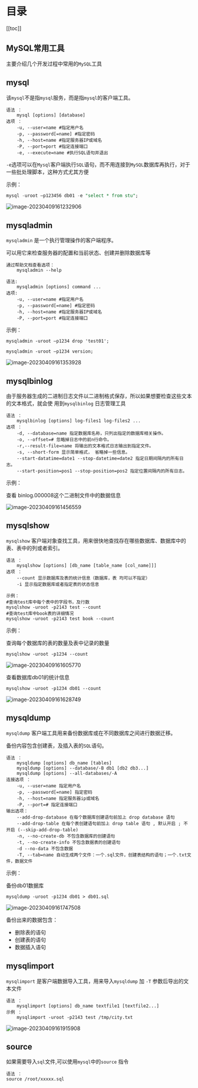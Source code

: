 # 目录

[[toc]]

## MySQL常用工具

主要介绍几个开发过程中常用的`MySQL`工具

## mysql

该`mysql`不是指`mysql`服务，而是指`mysql`的客户端工具。

~~~
语法 ：
	mysql [options] [database]
选项 ：
	-u, --user=name #指定用户名
	-p, --password[=name] #指定密码
	-h, --host=name #指定服务器IP或域名
	-P, --port=port #指定连接端口
	-e, --execute=name #执行SQL语句并退出
~~~

`-e`选项可以在`Mysql`客户端执行`SQL`语句，而不用连接到`MySQL`数据库再执行，对于一些批处理脚本，这种方式尤其方便

示例：

~~~sql
mysql -uroot –p123456 db01 -e "select * from stu";
~~~

![image-20230409161232906](./img/image-20230409161232906.png)

## mysqladmin

`mysqladmin` 是一个执行管理操作的客户端程序。

可以用它来检查服务器的配置和当前状态、创建并删除数据库等

~~~
通过帮助文档查看选项：
	mysqladmin --help

语法:
	mysqladmin [options] command ...
选项:
	-u, --user=name #指定用户名
	-p, --password[=name] #指定密码
	-h, --host=name #指定服务器IP或域名
	-P, --port=port #指定连接端口
~~~

示例：

~~~
mysqladmin -uroot –p1234 drop 'test01';

mysqladmin -uroot –p1234 version;
~~~

![image-20230409161353928](./img/image-20230409161353928.png)

## mysqlbinlog

由于服务器生成的二进制日志文件以二进制格式保存，所以如果想要检查这些文本的文本格式，就会使 用到`mysqlbinlog` 日志管理工具

~~~
语法 ：
	mysqlbinlog [options] log-files1 log-files2 ...
选项 ：
	-d, --database=name 指定数据库名称，只列出指定的数据库相关操作。
	-o, --offset=# 忽略掉日志中的前n行命令。
	-r,--result-file=name 将输出的文本格式日志输出到指定文件。
	-s, --short-form 显示简单格式， 省略掉一些信息。
	--start-datatime=date1 --stop-datetime=date2 指定日期间隔内的所有日志。
	--start-position=pos1 --stop-position=pos2 指定位置间隔内的所有日志。
~~~

示例：

查看 binlog.000008这个二进制文件中的数据信息

![image-20230409161456559](./img/image-20230409161456559.png)

## mysqlshow

`mysqlshow` 客户端对象查找工具，用来很快地查找存在哪些数据库、数据库中的表、表中的列或者索引。

~~~
语法 ：
	mysqlshow [options] [db_name [table_name [col_name]]]
选项 ：
	--count 显示数据库及表的统计信息（数据库，表 均可以不指定）
	-i 显示指定数据库或者指定表的状态信息
	
示例：
#查询test库中每个表中的字段书，及行数
mysqlshow -uroot -p2143 test --count
#查询test库中book表的详细情况
mysqlshow -uroot -p2143 test book --count
~~~

示例：

查询每个数据库的表的数量及表中记录的数量

~~~
mysqlshow -uroot -p1234 --count
~~~

![image-20230409161605770](./img/image-20230409161605770.png)

查看数据库db01的统计信息

~~~
mysqlshow -uroot -p1234 db01 --count
~~~

![image-20230409161628749](./img/image-20230409161628749.png)

## mysqldump

`mysqldump` 客户端工具用来备份数据库或在不同数据库之间进行数据迁移。

备份内容包含创建表，及插入表的`SQL`语句。

~~~
语法 ：
	mysqldump [options] db_name [tables]
	mysqldump [options] --database/-B db1 [db2 db3...]
	mysqldump [options] --all-databases/-A
连接选项 ：
	-u, --user=name 指定用户名
	-p, --password[=name] 指定密码
	-h, --host=name 指定服务器ip或域名
	-P, --port=# 指定连接端口
输出选项：
	--add-drop-database 在每个数据库创建语句前加上 drop database 语句
	--add-drop-table 在每个表创建语句前加上 drop table 语句 , 默认开启 ; 不开启 (--skip-add-drop-table)
	-n, --no-create-db 不包含数据库的创建语句
	-t, --no-create-info 不包含数据表的创建语句
	-d --no-data 不包含数据
	-T, --tab=name 自动生成两个文件：一个.sql文件，创建表结构的语句；一个.txt文件，数据文件

~~~

示例：

备份db01数据库

~~~
mysqldump -uroot -p1234 db01 > db01.sql
~~~

![image-20230409161747508](./img/image-20230409161747508.png)

备份出来的数据包含： 

- 删除表的语句 
- 创建表的语句 
- 数据插入语句 

## mysqlimport

`mysqlimport` 是客户端数据导入工具，用来导入`mysqldump` 加 `-T` 参数后导出的文本文件

~~~
语法 ：
	mysqlimport [options] db_name textfile1 [textfile2...]
示例 ：
	mysqlimport -uroot -p2143 test /tmp/city.txt
~~~

![image-20230409161915908](./img/image-20230409161915908.png)

## source

如果需要导入`sql`文件,可以使用`mysql`中的`source` 指令 

~~~
语法 ：
source /root/xxxxx.sql
~~~

